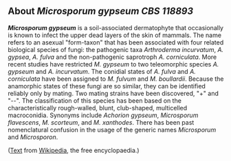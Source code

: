 About *Microsporum gypseum CBS 118893* 
--------------------------------------



***Microsporum gypseum*** is a soil-associated dermatophyte that
occasionally is known to infect the upper dead layers of the skin of
mammals. The name refers to an asexual \"form-taxon\" that has been
associated with four related biological species of fungi: the pathogenic
taxa *Arthroderma incurvatum*, *A. gypsea*, *A. fulva* and the
non-pathogenic saprotroph *A. corniculata*. More recent studies have
restricted *M. gypseum* to two teleomorphic species *A. gypseum* and *A.
incurvatum*. The conidial states of *A. fulva* and *A. corniculata* have
been assigned to *M. fulvum* and *M. boullardii*. Because the anamorphic
states of these fungi are so similar, they can be identified reliably
only by mating. Two mating strains have been discovered, \"+\" and
\"--\". The classification of this species has been based on the
characteristically rough-walled, blunt, club-shaped, multicelled
macroconidia. Synonyms include *Achorion gypseum*, *Microsporum
flavescens*, *M. scorteum*, and *M. xanthodes*. There has been past
nomenclatural confusion in the usage of the generic names *Microsporum*
and *Microsporon*.

([Text](http://en.wikipedia.org/wiki/Microsporum_gypseum) from
[Wikipedia](http://en.wikipedia.org/), the free encyclopaedia.)
